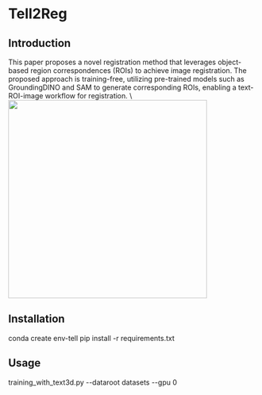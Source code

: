 # Tell2Reg
## Introduction
This paper proposes a novel registration method that leverages object-based region correspondences (ROIs) to achieve image registration. The proposed approach is training-free, utilizing pre-trained models such as GroundingDINO and SAM to generate corresponding ROIs, enabling a text-ROI-image workflow for registration. \\
<img src="net.png" width="400"/>
## Installation 
conda create env-tell
pip install -r requirements.txt

## Usage
training_with_text3d.py --dataroot datasets --gpu 0



